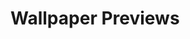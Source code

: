 # Wallpaper Previews

<img src="IMG_0419.png" alt=""/>
<img src="IMG_5512.png" alt=""/>
<img src="IMG_5514.png" alt=""/>
<img src="IMG_5523.png" alt=""/>
<img src="IMG_5524.png" alt=""/>
<img src="IMG_5525.png" alt=""/>
<img src="IMG_5527.png" alt=""/>
<img src="IMG_5532.png" alt=""/>
<img src="IMG_5537.png" alt=""/>
<img src="IMG_5539.png" alt=""/>
<img src="IMG_5547.png" alt=""/>
<img src="IMG_5564.png" alt=""/>
<img src="IMG_5566.png" alt=""/>
<img src="IMG_5567.png" alt=""/>
<img src="IMG_5568.png" alt=""/>
<img src="IMG_5569.png" alt=""/>
<img src="IMG_5570.png" alt=""/>
<img src="IMG_5574.png" alt=""/>
<img src="IMG_5576.png" alt=""/>
<img src="IMG_5580.png" alt=""/>
<img src="IMG_5583.png" alt=""/>
<img src="IMG_5589.png" alt=""/>
<img src="IMG_5603.png" alt=""/>
<img src="IMG_5606.png" alt=""/>
<img src="IMG_5612.png" alt=""/>
<img src="IMG_5613.png" alt=""/>
<img src="IMG_5628.png" alt=""/>
<img src="IMG_5632.png" alt=""/>
<img src="IMG_5633.png" alt=""/>
<img src="IMG_5634.png" alt=""/>
<img src="IMG_5635.png" alt=""/>
<img src="IMG_5636.png" alt=""/>
<img src="IMG_5638.png" alt=""/>
<img src="IMG_5652.png" alt=""/>
<img src="IMG_5689.png" alt=""/>
<img src="IMG_5720.png" alt=""/>
<img src="IMG_5721.png" alt=""/>
<img src="IMG_5722.png" alt=""/>
<img src="IMG_5740.png" alt=""/>
<img src="IMG_5761.png" alt=""/>
<img src="IMG_5768.png" alt=""/>
<img src="IMG_5781.png" alt=""/>
<img src="IMG_5782.png" alt=""/>
<img src="IMG_5783.png" alt=""/>
<img src="IMG_5795.png" alt=""/>
<img src="IMG_5797.png" alt=""/>
<img src="IMG_5812.png" alt=""/>
<img src="IMG_5819.png" alt=""/>
<img src="IMG_5829.png" alt=""/>
<img src="IMG_5831.png" alt=""/>
